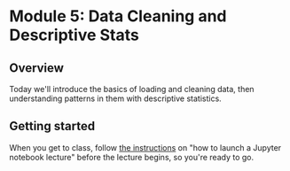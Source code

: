 # Module 5: Data Cleaning and Descriptive Stats

## Overview

Today we'll introduce the basics of loading and cleaning data, then understanding patterns in them with descriptive statistics.

## Getting started

When you get to class, follow [the instructions](../) on "how to launch a Jupyter notebook lecture" before the lecture begins, so you're ready to go.
